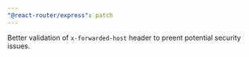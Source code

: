 ```yaml
---
"@react-router/express": patch
---
```


Better validation of `x-forwarded-host` header to preent potential security issues.

